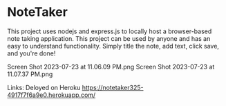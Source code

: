 # NoteTaker
This project uses nodejs and express.js to locally host a browser-based note taking application. This project can be used by anyone and has an easy to understand functionality. Simply title the note, add text, click save, and you're done! 

Screen Shot 2023-07-23 at 11.06.09 PM.png
Screen Shot 2023-07-23 at 11.07.37 PM.png

Links: 
Deloyed on Heroku https://notetaker325-4917f7f6a9e0.herokuapp.com/ 
